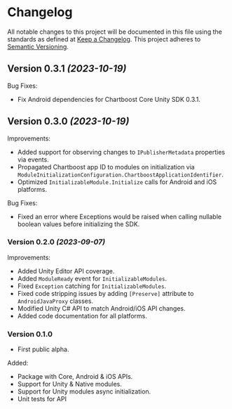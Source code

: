# Changelog
All notable changes to this project will be documented in this file using the standards as defined at [Keep a Changelog](https://keepachangelog.com/en/1.0.0/). This project adheres to [Semantic Versioning](https://semver.org/spec/v2.0.0).

## Version 0.3.1 *(2023-10-19)*
Bug Fixes:
- Fix Android dependencies for Chartboost Core Unity SDK 0.3.1.

## Version 0.3.0 *(2023-10-19)*
Improvements:
- Added support for observing changes to `IPublisherMetadata` properties via events.
- Propagated Chartboost app ID to modules on initialization via `ModuleInitializationConfiguration.ChartboostApplicationIdentifier`.
- Optimized `InitializableModule.Initialize` calls for Android and iOS platforms.

Bug Fixes:
- Fixed an error where Exceptions would be raised when calling nullable boolean values before initializing the SDK.

### Version 0.2.0 *(2023-09-07)*
Improvements:
- Added Unity Editor API coverage.
- Added `ModuleReady` event for `InitializableModules`.
- Fixed `Exception` catching for `InitializableModules`.
- Fixed code stripping issues by adding `[Preserve]` attribute to `AndroidJavaProxy` classes.
- Modified Unity C# API to match Android/iOS API changes. 
- Added code documentation for all platforms.
 
### Version 0.1.0
- First public alpha.

Added:
- Package with Core, Android & iOS APIs.
- Support for Unity & Native modules.
- Support for Unity modules async initialization.
- Unit tests for API
